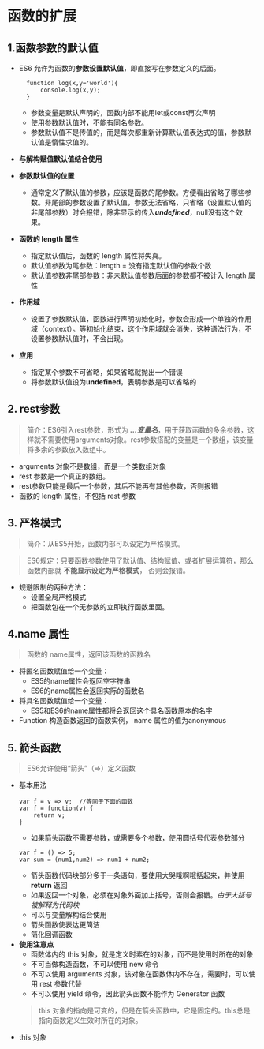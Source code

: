 # 函数的扩展 #

## 1.函数参数的默认值

* ES6 允许为函数的**参数设置默认值**，即直接写在参数定义的后面。
  ```
	function log(x,y='world'){
		console.log(x,y);
	}
  ```
	- 参数变量是默认声明的，函数内部不能用let或const再次声明
	- 使用参数默认值时，不能有同名参数。
	- 参数默认值不是传值的，而是每次都重新计算默认值表达式的值，参数默认值是惰性求值的。
- **与解构赋值默认值结合使用**

- **参数默认值的位置**
	- 通常定义了默认值的参数，应该是函数的尾参数。方便看出省略了哪些参数。非尾部的参数设置了默认值，参数无法省略，只省略（设置默认值的非尾部参数）时会报错，除非显示的传入***undefined***，null没有这个效果。
- **函数的 length 属性**
	- 指定默认值后，函数的 length 属性将失真。
	- 默认值参数为尾参数：length = 没有指定默认值的参数个数
	- 默认值参数非尾部参数：非未默认值参数后面的参数都不被计入 length 属性
- **作用域**
	- 设置了参数默认值，函数进行声明初始化时，参数会形成一个单独的作用域（context）。等初始化结束，这个作用域就会消失，这种语法行为，不设置参数默认值时，不会出现。
- **应用**
	- 指定某个参数不可省略，如果省略就抛出一个错误
	- 将参数默认值设为**undefined**，表明参数是可以省略的

## 2. rest参数 ##
> 简介：ES6引入rest参数，形式为 ***...变量名***，用于获取函数的多余参数，这样就不需要使用arguments对象。rest参数搭配的变量是一个数组，该变量将多余的参数放入数组中。
* arguments 对象不是数组，而是一个类数组对象
* rest 参数是一个真正的数组。
* rest参数只能是最后一个参数，其后不能再有其他参数，否则报错
* 函数的 length 属性，不包括 rest 参数

## 3. 严格模式 ##
> 简介：从ES5开始，函数内部可以设定为严格模式。

> ES6规定：只要函数参数使用了默认值、结构赋值、或者扩展运算符，那么函数内部就 **不能显示设定为严格模式**， 否则会报错。
- 规避限制的两种方法：
	- 设置全局严格模式
	- 把函数包在一个无参数的立即执行函数里面。

## 4.name 属性 ##
> 函数的 name属性，返回该函数的函数名

- 将匿名函数赋值给一个变量：
	- ES5的name属性会返回空字符串
	- ES6的name属性会返回实际的函数名
- 将具名函数赋值给一个变量：
	- ES5和ES6的name属性都将会返回这个具名函数原本的名字
- Function 构造函数返回的函数实例， name 属性的值为anonymous

## 5. 箭头函数 ##
> ES6允许使用“箭头”（=>）定义函数
- 基本用法
	```
	var f = v => v;  //等同于下面的函数
	var f = function(v) {
		return v;
	}
	```
	- 如果箭头函数不需要参数，或需要多个参数，使用圆括号代表参数部分
	```
	var f = () => 5;
	var sum = (num1,num2) => num1 + num2;
	```
	- 箭头函数代码块部分多于一条语句，要使用大哭哦啊哦括起来，并使用 **return** 返回
	- 如果返回一个对象，必须在对象外面加上括号，否则会报错。*由于大括号被解释为代码块*
	- 可以与变量解构结合使用
	- 箭头函数使表达更简洁
	- 简化回调函数
- **使用注意点**
	- 函数体内的 this 对象，就是定义时素在的对象，而不是使用时所在的对象
	- 不可当做构造函数，不可以使用 new 命令
	- 不可以使用 arguments 对象，该对象在函数体内不存在，需要时，可以使用 rest 参数代替
	- 不可以使用 yield 命令，因此箭头函数不能作为 Generator 函数
	> this 对象的指向是可变的，但是在箭头函数中，它是固定的。this总是指向函数定义生效时所在的对象。
- this 对象